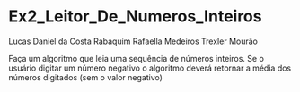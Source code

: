 # Ex2_Leitor_De_Numeros_Inteiros
Lucas Daniel da Costa Rabaquim
Rafaella Medeiros Trexler Mourão

Faça um algoritmo que leia uma sequência de números inteiros. Se o usuário digitar um número negativo o algoritmo deverá retornar a média dos números digitados (sem o valor negativo)
